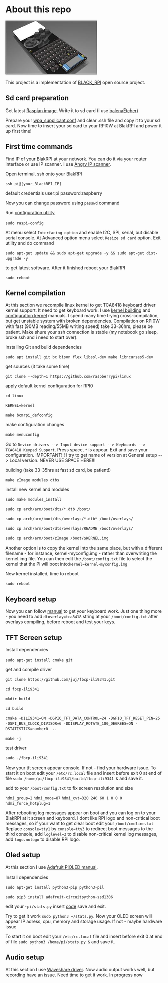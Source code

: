 # About this repo

![BLACK_RPI device preview](https://github.com/baranchuk/blakrpi/blob/readme/_readme_source/blakrpi.preview.jpeg?raw=true)

This project is a implementation of [BLACK_RPI](http://www.blakrpi.com/) open source project.


## Sd card preparation

Get latest [Raspian image](https://www.raspberrypi.org/software/).
Write it to sd card (I use [balenaEtcher](https://www.balena.io/etcher/))

Prepare your [wpa_supplicant.conf](https://www.raspberrypi.org/documentation/configuration/wireless/wireless-cli.md) and clear .ssh file and copy it to your sd card. Now time to insert your sd card to your RPI0W at BlakRPI and power it up first time!

## First time commands

Find IP of your BlakRPI at your network. You can do it via your router interface or use IP scanner. I use [Angry IP scanner](https://angryip.org/download/). 

Open terminal, ssh onto your BlakRPI

`ssh pi@[your_BlackRPI_IP]`

default credentials
user:pi
password:raspberry

Now you can change password using `passwd` command

Run [configuration utility](https://www.raspberrypi.org/documentation/configuration/raspi-config.md)

`sudo raspi-config`

At menu select `Interfacing option` and enable I2C, SPI, serial, but disable serial console. 
At Advanced option menu select `Resize sd card` option. 
Exit utility and do command

`sudo apt-get update && sudo apt-get upgrade -y && sudo apt-get dist-upgrade -y`

to get latest software. After it finished reboot your BlakRPI 

`sudo reboot`

## Kernel compilation

At this section we recompile linux kernel to get TCA8418 keyboard driver kernel support. It need to get keyboard work. I use [kernel building](https://www.raspberrypi.org/documentation/linux/kernel/building.md) and [configuration kernel](https://www.raspberrypi.org/documentation/linux/kernel/configuring.md) manuals. I spend many time trying cross-compilation, but get unstable system with broken dependencies. Compilation on RPI0W with fast (90MB reading/55MB writing speed) take 33-36hrs, please be patient. Make shure your ssh connection is stable (my notebook go sleep, broke ssh and i need to start over).

Installing Git and build dependencies

`sudo apt install git bc bison flex libssl-dev make libncurses5-dev`

get sources (it take some time)

`git clone --depth=1 https://github.com/raspberrypi/linux`

apply default kernel configuration for RPI0

`cd linux`

`KERNEL=kernel`

`make bcmrpi_defconfig`

make configuration changes

`make menuconfig`

Go to `Device drivers --> Input device support --> Keyboards --> TCA8418 Keypad Support`. Press space, `*` is appear. Exit and save your configuration. IMPORTANT!!! I try to get name of version at General setup --> Local version. NEVER USE SPACE HERE!!!

building (take 33-35hrs at fast sd card, be patient!)

`make zImage modules dtbs`

install new kernel and modules

`sudo make modules_install`

`sudo cp arch/arm/boot/dts/*.dtb /boot/`

`sudo cp arch/arm/boot/dts/overlays/*.dtb* /boot/overlays/`

`sudo cp arch/arm/boot/dts/overlays/README /boot/overlays/`

`sudo cp arch/arm/boot/zImage /boot/$KERNEL.img`

Another option is to copy the kernel into the same place, but with a different filename - for instance, kernel-myconfig.img - rather than overwriting the kernel.img file. You can then edit the `/boot/config.txt` file to select the kernel that the Pi will boot into:`kernel=kernel-myconfig.img`

New kernel installed, time to reboot

`sudo reboot`

## Keyboard setup

Now you can follow [manual](http://www.blakrpi.com/index.php/2020/08/04/keyboard-mapping/) to get your keyboard work. Just one thing more - you need to add `dtoverlay=tca8418` string at your `/boot/config.txt` after overlays compiling, before reboot and test your keys.


## TFT Screen setup

Install dependencies

`sudo apt-get install cmake git`

get and compile driver

`git clone https://github.com/juj/fbcp-ili9341.git`

`cd fbcp-ili9341`

`mkdir build`

`cd build`

`cmake -DILI9341=ON -DGPIO_TFT_DATA_CONTROL=24 -DGPIO_TFT_RESET_PIN=25 -DSPI_BUS_CLOCK_DIVISOR=6 -DDISPLAY_ROTATE_180_DEGREES=ON -DSTATISTICS=number0  ..`

`make -j`

test driver

`sudo ./fbcp-ili9341`

Now your tft screen appear console. If not - find your hardware issue. To start it on boot edit your `/etc/rc.local` file and insert before exit 0 at end of file `sudo /home/pi/fbcp-ili9341/build/fbcp-ili9341 &` and save it.

add to your `/boot/config.txt` to fix screen resolution and size

`hdmi_group=2`
`hdmi_mode=87`
`hdmi_cvt=320 240 60 1 0 0 0`
`hdmi_force_hotplug=1`


After rebooting log messages appear on boot and you can log on to your BlakRPI at it screen and keyboard. 
I dont like RPI logo and non-critical boot messages, so if your want to get clear boot edit your `/boot/cmdline.txt`
Replace `console=tty1` by `console=tty3` to redirect boot messages to the third console,
add `loglevel=3` to disable non-critical kernel log messages,
add `logo.nologo` to disable RPI logo.


## Oled setup

At this section I use [Adafruit PiOLED manual](https://learn.adafruit.com/adafruit-pioled-128x32-mini-oled-for-raspberry-pi/usage).

Install dependencies

`sudo apt-get install python3-pip python3-pil`

`sudo pip3 install adafruit-circuitpython-ssd1306`

edit your `~pi/stats.py`
insert [code](https://learn.adafruit.com/pages/15678/elements/3024322/download) save and exit. 

Try to get it work `sudo python3 ~/stats.py`. Now your OLED screen will appear IP adress, cpu, memory and storage usage. If not - maybe hardware issue

To start it on boot edit your `/etc/rc.local` file and insert before exit 0 at end of file `sudo python3 /home/pi/stats.py &` and save it.

## Audio setup

At this section I use [Waveshare driver](https://github.com/waveshare/WM8960-Audio-HAT). Now audio output works well, but recording have an issue. Need time to get it work. In progress now

